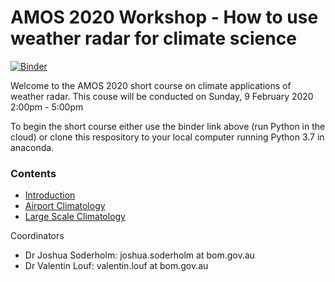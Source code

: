 # AMOS 2020 Workshop - How to use weather radar for climate science

[![Binder](https://mybinder.org/badge_logo.svg)](https://mybinder.org/v2/gh/vlouf/AMOS_2020/master)

Welcome to the AMOS 2020 short course on climate applications of weather radar.
This couse will be conducted on Sunday, 9 February 2020 2:00pm - 5:00pm

To begin the short course either use the binder link above (run Python in the cloud) or clone this respository to your local computer running Python 3.7 in anaconda.

### Contents
- [Introduction](https://github.com/vlouf/AMOS_2020/blob/master/01%20-%20Introduction)
- [Airport Climatology](https://github.com/vlouf/AMOS_2020/blob/master/02%20-%20Airport%20Climatology)
- [Large Scale Climatology](https://github.com/vlouf/AMOS_2020/tree/master/03%20-%20Large-scale%20Climatology)

Coordinators
- Dr Joshua Soderholm: joshua.soderholm at bom.gov.au
- Dr Valentin Louf: valentin.louf at bom.gov.au
